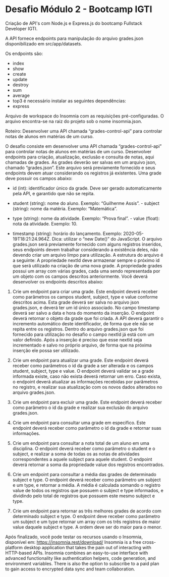 # Desafio Módulo 2 - Bootcamp IGTI

Criação de API's com Node.js e Express.js do bootcamp Fullstack Developer IGTI.

A API fornece endpoints para manipulação do arquivo grades.json disponibilizado em src/app/datasets.

Os endpoints são:

- index
- show 
- create
- update
- destroy 
- sum 
- average
- top3
é necessário instalar as seguintes dependências:
- express

Arquivo de workspace do Insomnia com as requisições pré-configuradas. O arquivo encontra-se na raiz do projeto sob o nome insomnia.json.

Roteiro:
Desenvolver uma API chamada “grades-control-api” para controlar notas de alunos em matérias de um curso.

O desafio consiste em desenvolver uma API chamada “grades-control-api” para controlar notas de alunos em matérias de um curso. Desenvolver endpoints para criação, atualização, exclusão e consulta de notas, aqui chamadas de grades. As grades deverão ser salvas em um arquivo json, chamado “grades.json”. Este arquivo será previamente fornecido e seus endpoints devem atuar considerando os registros já existentes.
Uma grade deve possuir os campos abaixo:
- id (int): identificador único da grade. Deve ser gerado automaticamente pela API, e garantido que não se repita.
- student (string): nome do aluno. Exemplo: “Guilherme Assis”. - subject (string): nome da matéria. Exemplo: “Matemática”.
 
 - type (string): nome da atividade. Exemplo: “Prova final”. - value (float): nota da atividade. Exemplo: 10.
- timestamp (string): horário do lançamento. Exemplo: 2020-05-19T18:21:24.964Z. Dica: utilizar o “new Date()” do JavaScript.
O arquivo grades.json será previamente fornecido com alguns registros inseridos, seus endpoints devem trabalhar considerando a existência deles, não devendo criar um arquivo limpo para utilização. A estrutura do arquivo é a seguinte:
A propriedade nextId deve armazenar sempre o próximo id que será utilizado na criação de uma nova grade. A propriedade grades possui um array com várias grades, cada uma sendo representada por um objeto com os campos descritos anteriormente.
Você deverá desenvolver os endpoints descritos abaixo:
1. Crie um endpoint para criar uma grade. Este endpoint deverá receber como parâmetros os campos student, subject, type e value conforme descritos acima. Esta grade deverá ser salva no arquivo json grades.json, e deverá ter um id único associado. No campo timestamp deverá ser salvo a data e hora do momento da inserção. O endpoint deverá retornar o objeto da grade que foi criada. A API deverá garantir o incremento automático deste identificador, de forma que ele não se repita entre os registros. Dentro do arquivo grades.json que foi fornecido para utilização no desafio o campo nextId já está com um valor definido. Após a inserção é preciso que esse nextId seja incrementado e salvo no próprio arquivo, de forma que na próxima inserção ele possa ser utilizado.
   
 2. Crie um endpoint para atualizar uma grade. Este endpoint deverá receber como parâmetros o id da grade a ser alterada e os campos student, subject, type e value. O endpoint deverá validar se a grade informada existe, caso não exista deverá retornar um erro. Caso exista, o endpoint deverá atualizar as informações recebidas por parâmetros no registro, e realizar sua atualização com os novos dados alterados no arquivo grades.json.
3. Crie um endpoint para excluir uma grade. Este endpoint deverá receber como parâmetro o id da grade e realizar sua exclusão do arquivo grades.json.
4. Crie um endpoint para consultar uma grade em específico. Este endpoint deverá receber como parâmetro o id da grade e retornar suas informações.
5. Crie um endpoint para consultar a nota total de um aluno em uma disciplina. O endpoint deverá receber como parâmetro o student e o subject, e realizar a soma de todas os as notas de atividades correspondentes a aquele subject para aquele student. O endpoint deverá retornar a soma da propriedade value dos registros encontrados.
6. Crie um endpoint para consultar a média das grades de determinado subject e type. O endpoint deverá receber como parâmetro um subject e um type, e retornar a média. A média é calculada somando o registro value de todos os registros que possuem o subject e type informados, e dividindo pelo total de registros que possuem este mesmo subject e type.
7. Crie um endpoint para retornar as três melhores grades de acordo com determinado subject e type. O endpoint deve receber como parâmetro um subject e um type retornar um array com os três registros de maior value daquele subject e type. A ordem deve ser do maior para o menor.
 
 Após finalizado, você pode testar os recursos usando o Insomnia, disponível em:
 https://insomnia.rest/download/
 Insomnia is a free cross-platform desktop application that takes the pain out of interacting with HTTP-based APIs. Insomnia combines an easy-to-use interface with advanced functionality like authentication helpers, code generation, and environment variables. There is also the option to subscribe to a paid plan to gain access to encrypted data sync and team collaboration.